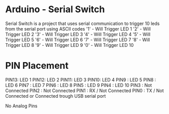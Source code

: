 # Arduino - Serial Switch
Serial Switch is a project that uses serial communication to trigger 10 leds from the serial port using ASCII codes
'1' - Will Trigger LED  1 
'2' - Will Trigger LED  2
'3' - Will Trigger LED  3 
'4' - Will Trigger LED  4 
'5' - Will Trigger LED  5 
'6' - Will Trigger LED  6 
'7' - Will Trigger LED  7 
'8' - Will Trigger LED  8 
'9' - Will Trigger LED  9
'0' - Will Trigger LED 10

# PIN Placement
PIN13: LED  1
PIN12: LED  2
PIN11: LED  3
PIN10: LED  4
PIN9 : LED  5
PIN8 : LED  6
PIN7 : LED  7
PIN6 : LED  8
PIN5 : LED  9
PIN4 : LED 10
PIN3 : Not Connected
PIN2 : Not Connected
PIN1 : RX / Not Connected
PIN0 : TX / Not Connected or Connected trough USB serial port

No Analog Pins
